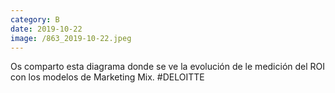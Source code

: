 ```yaml
--- 
category: B 
date: 2019-10-22 
image: /863_2019-10-22.jpeg 
--- 
```


Os comparto esta diagrama donde se ve la evolución de le medición del ROI con los modelos de Marketing Mix. #DELOITTE